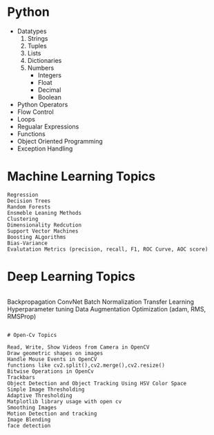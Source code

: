 # Python
- Datatypes
  1. Strings
  2. Tuples
  3. Lists 
  4. Dictionaries 
  5. Numbers
      - Integers
      - Float
      - Decimal
      - Boolean
- Python Operators
- Flow Control
- Loops
- Regualar Expressions
- Functions
- Object Oriented Programming
- Exception Handling


# Machine Learning Topics
```
Regression
Decision Trees
Random Forests
Ensmeble Leaning Methods
Clustering
Dimensionality Redcution
Support Vector Machines
Boosting ALgorithms
Bias-Variance
Evalutation Metrics (precision, recall, F1, ROC Curve, AOC score)
```
# Deep Learning Topics
```
```
Backpropagation
ConvNet
Batch Normalization
Transfer Learning
Hyperparameter tuning
Data Augmentation
Optimization (adam, RMS, RMSProp)
```

# Open-Cv Topics
```
```
Read, Write, Show Videos from Camera in OpenCV
Draw geometric shapes on images
Handle Mouse Events in OpenCV
functions like cv2.split(),cv2.merge(),cv2.resize()
Bitwise Operations in OpenCv
Trackbars
Object Detection and Object Tracking Using HSV Color Space
Simple Image Thresholding
Adaptive Thresholding
Matplotlib library usage with open cv
Smoothing Images
Motion Detection and tracking
Image Blending
face detection
```
